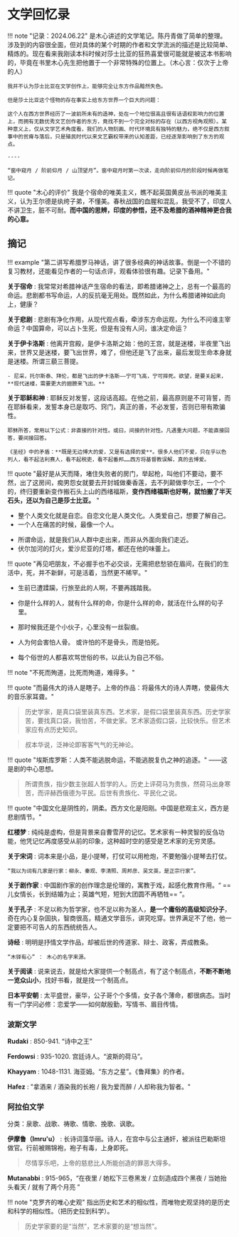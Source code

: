 # 文学回忆录


!!! note "记录：2024.06.22"
    是木心讲述的文学笔记。陈丹青做了简单的整理。涉及到的内容很全面，但对具体的某个时期的作者和文学流派的描述是比较简单、精炼的。现在看来我刚读本科时候对莎士比亚的狂热喜爱很可能就是被这本书影响的，毕竟在书里木心先生把他置于一个非常特殊的位置上。（木心言：仅次于上帝的人）

    我并不认为莎士比亚在文学创作上，能够完全让东方作品黯然失色。

    但是莎士比亚这个怪物的存在事实上给东方世界一个巨大的问题：

    这个人在西方世界经历了一波前所未有的造神，处在一个地位很高且很有话语权影响力的位置上，而拥有无数优秀文艺创作者的东方，竟找不到一个完全对标的存在（以西方视角观照）。某种意义上，仅从文学艺术角度看，我们的人物刻画、时代环境具有独特的魅力，绝不仅是西方叙事中的贫瘠与落后，只是殖民时代以来文艺霸权带来的认知差距，已经逐渐影响到了东方的观点。

    ----

    “窗中窥月 / 阶前仰月 / 山顶望月”。窗中窥月时第一次读，走向阶前仰月的阶段时候再做笔记。


!!! quote "木心的评价"
    我是个宿命的唯美主义，瞧不起英国黄皮丛书派的唯美主义，认为王尔德是纨绔子弟，不懂美。春秋战国的血腥和混乱，我受不了，印度人不讲卫生，脏不可耐。**而中国的思辨，印度的参悟，还不及希腊的酒神精神更合我的心意。**

## 摘记


!!! example "第二讲写希腊罗马神话，讲了很多经典的神话故事。倒是一个不错的复习教材，还能看见作者的一句话点评，观看体验很有趣。记录下备用。"

**关于宿命**
:   我常常对希腊神话产生宿命的看法，即希腊诸神之上，总有一个最高的命运。悲剧都书写命运，人的反抗毫无用处。既然如此，为什么希腊诸神如此向上，健康？

**关于悲剧** 
:   悲剧有净化作用，从现代观点看，牵涉东方命运观，为什么不问谁主宰命运？中国算命，可以占卜生死，但是有没有人问，谁决定命运？

**关于伊卡洛斯**
:   他离开宫殿，是伊卡洛斯之始：他的王宫，就是迷楼，半夜里飞出来，世界又是迷楼，要飞出世界，难了，但他还是飞了出来，最后发现生命本身就是迷楼。所谓三藐三菩提。

    - 尼采，托尔斯泰、拜伦，都是飞出的伊卡洛斯——宁可飞高，宁可摔死。欲望，是要关起来，**现代迷楼，需要更大的翅膀来飞出。**

**关于耶稣和神**
:   耶稣反对发誓，这段话高超。在他之前，最高原则是不可背誓，而在耶稣看来，发誓本身已是取巧、窍门，真正的善，不必发誓，否则已带有欺骗性。

    耶稣所答，常用以下公式：非直接的针对性。或曰，间接的针对性。凡遇重大问题，不能直接回答，要间接回答。

    《圣经》中的矛盾：**既是无边博大的爱，又是有选择的爱**。很多人他们不爱，只在乎以色列人，看不起法利赛人，看不起税吏，看不起番邦……西方将基督教误解，真的去博爱。


!!! quote "最好是从天而降，堵住失败者的房门，举起枪，叫他们不要动，要不然，出了这房间，痴男怨女就要去开封城做秦香莲，去不列颠做李尔王，一个个的，终归要重新变作搬石头上山的西绪福斯，**变作西绪福斯也好啊，就怕搬了半天石头，还以为自己是莎士比亚。** "

* 整个人类文化就是自恋。自恋文化是人类文化。人类爱自己，想要了解自己。
* 一个人在痛苦的时候，最像一个人。


- 所谓命运，就是我们从人群中走出来，而非从外面向我们走近。
- 伏尔加河的灯火，爱沙尼亚的灯塔，都还在他的味蕾上。

!!! quote "再见吧朋友，不必握手也不必交谈，无需把悲愁锁在眉间，在我们的生活中，死，并不新鲜，可是活着，当然更不稀罕。"

- 生前已遭蹂躏，行旅至此的人啊，不要再践踏我。
- 你是什么样的人，就有什么样的命，你是什么样的命，就活在什么样的句子里。
- 那时候我还是个小伙子，心里没有一丝裂痕。

- 人为何会害怕人骨。 或许怕的不是骨头，而是怕死。
- 每个俗世的人都喜欢骂世俗的书，以此认为自己不俗。

!!! note "不死而殉道，比死而殉道，难得多。"

!!! quote "而最伟大的诗人是瞎子。上帝的作品：将最伟大的诗人弄瞎，使最伟大的音乐家耳聋。"


> 历史学家，是真口袋里装真东西。艺术家，是假口袋里装真东西。历史学家苦，要找真口袋，我怕苦，不做史家。艺术家造假口袋，比较快乐。但艺术家应有点历史知识。

> 叔本华说，泛神论即客客气气的无神论。


!!! quote "埃斯库罗斯：人类不能逃脱命运，不能逃脱复仇之神的追逐。"
    ——这是剧的中心思想。

> 所谓贵族，指少数主张超人哲学的人。历史上评荷马为贵族，然荷马出身寒苦，而评赫西俄德为平民。后世有贵族化、平民化之说。


!!! quote "中国文化是阴性的，阴柔。西方文化是阳刚。中国是悲观主义，西方是悲剧情节。"

**红楼梦**
:   纯纯是虚构，但是背景来自曹雪芹的记忆。艺术家有一种灵智的反刍功能，他凭记忆再度感受从前的印象，这种超时空的感受是艺术家的无穷灵感。

**关于宋词**
:   词本来是小品，是小提琴，打仗可以用枪炮，不要勉强小提琴去打仗。

    “我以为词有几家是行家：柳永、秦观、李清照、周邦彦、吴文英，是正宗行家”。

**关于剧作家**
:   中国剧作家的创作理念是伦理的，寓教于戏，起感化教育作用。“ ==儿女情长，长到结婚为止；英雄气短，短到大团圆不再牺牲== ”。

**关于孔子**
:   不足以称为哲学家，也不足以称为圣人，**是一个庸俗的高级知识分子**，奇在内心复杂固执，智商很高，精通文学音乐，讲究吃穿。世界满足不了他，他一定要把不可告人的东西统统告人。

**诗经**
:   明明是抒情文学作品，却被后世的传道家、辩士、政客，弄成教条。

    “木铎有心” ： 木心的名字来源。

**关于阅读**
:   说来说去，就是给大家提供一个制高点，有了这个制高点，**不断不断地一览众山小**，找好书看，就是找一个制高点。

**日本平安朝**
:   太平盛世，豪华，公子哥个个多情，女子各个薄命，都很病态。当时有一门学问必修：恋爱学——如何献殷勤，写情书、眉目传情。


### 波斯文学

**Rudaki**
:   850-941. “诗中之王”

**Ferdowsi**
:   935-1020. 宫廷诗人。“波斯的荷马”。

**Khayyam**
:   1048-1131. 海亚姆。“东方之星”。《鲁拜集》的作者。

**Hafez**
:   "拿酒来 / 酒染我的长袍 / 我为爱而醉 / 人却称我为智者。"

### 阿拉伯文学

分类：泉歌、战歌、祷歌、情歌、挽歌、讽歌。

**伊摩鲁（Imru'u）**
:   长诗词藻华丽。诗人，在宫中与公主通奸，被派往巴勒斯坦做官。行前被赐锦袍，袍子有毒，上身即死。


> 尽情享乐吧，上帝的慈悲比人所能创造的罪恶大得多。

**Mutanabbi**
:   915-965，“在夜里 / 她松下三卷黑发 / 立刻造成四个黑夜 / 当她抬头看天 / 就有了两个月亮 ”



!!! note "克罗齐的唯心史观"
    指出历史和艺术的相似性，而唯物史观坚持的是历史和科学的相似性。（把历史拉到科学）。

> 历史学家要的是“当然”，艺术家要的是“想当然”。

